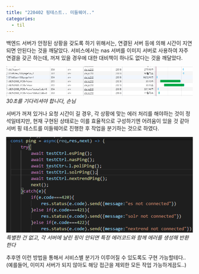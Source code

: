 ```yaml
---
title: "220402 핑테스트.. 미들웨어.."
categories:
  - til
---
```


백엔드 서버가 안정된 상황을 갖도록 하기 위해서는, 연결된 서버 등에 의해 시간이 지연되면 안된다는 것을 깨달았다. 서비스에서는 nas 서버를 이미지 서버로 사용하여 자주 연결을 갖곤 하는데, 꺼져 있을 경우에 대한 대비책이 하나도 없다는 것을 깨달았다.

![](/assets/imgs/node/2022/0402_(1).PNG)
*30초를 기다리셔야 합니다, 손님*

서버가 꺼져 있거나 요청 시간이 길 경우, 각 상황에 맞는 에러 처리를 해야하는 것이 정석일테지만, 현재 구현된 상태로는 이를 효율적으로 구성하기엔 어려움이 있을 것 같아 서버 핑 테스트를 미들웨어로 진행한 후 작업을 분기하는 것으로 하였다.

![](/assets/imgs/node/2022/0402_(2).PNG)
*특별한 건 없고, 각 서버에 날린 핑이 안되면 특정 에러코드와 함께 에러를 생성해 반환한다*

추후엔 이런 방법을 통해서 서비스별 분기가 이루어질 수 있도록도 구현 가능할테다.. (예를들어, 이미지 서버가 되지 않아도 해당 접근을 제외한 모든 작업 가능하게끔도..)